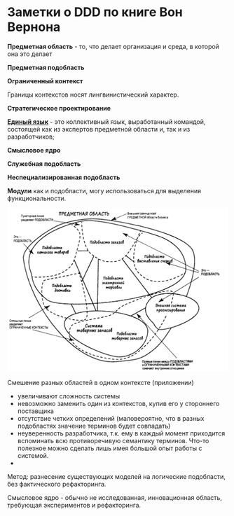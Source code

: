 # Заметки о DDD по книге Вон Вернона

**Предметная область** - то, что делает  организация и среда, в которой она это делает

**Предметная подобласть**

**Ограниченный контекст** 

Границы контекстов носят лингвинистический характер.

**Стратегическое проектирование**


[**Единый язык**](/ddd/ubuqutios-language.mde.md) - это коллективный язык, 
выработанный командой, состоящей как из экспертов предметной области и, так и из разработчиков; 


**Смысловое ядро** 

**Служебная подобласть**

**Неспециализированная подобласть**

**Модули** как и подобласти, могу использоваться для выделения функциональности. 

![](.DDD-von-venon/Screenshot%20from%202021-12-10%2016-06-29.png)


Смешение разных областей в одном контексте (приложении) 
- увеличивают сложность системы
- невозможно заменить один из контекстов, купив его у стороннего поставщика
- отсутствие четких определений (маловероятно, что в разных подобластях значение терминов будет совпадать)
- неуверенность разработчика, т.к. ему в каждый момент приходится вспоминать всю противоречивую семантику терминов. Что-то полезное 
можно сделать лишь имея большой опыт работы с системой.
- 

Метод: разнесение существующих моделей на логические подобласти, без фактического
рефакторинга. 


Смысловое ядро - обычно не исследованная, инновационная область, требующая экспериментов и рефакторинга.









